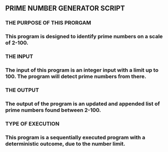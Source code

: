 ## PRIME NUMBER GENERATOR SCRIPT

### THE PURPOSE OF THIS PRORGAM
### This program is designed to identify prime numbers on a scale of 2-100. 
### THE INPUT
### The input of this program is an integer input with a limit up to 100. The program will detect prime numbers from there.
### THE OUTPUT
### The output of the program is an updated and appended list of prime numbers found between 2-100.
### TYPE OF EXECUTION
### This program is a sequentially executed program with a deterministic outcome, due to the number limit.
